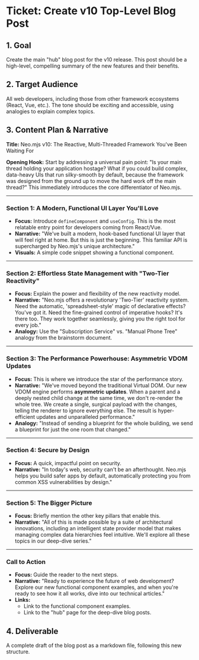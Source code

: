 # Ticket: Create v10 Top-Level Blog Post

## 1. Goal
Create the main "hub" blog post for the v10 release. This post should be a high-level, compelling summary of the new features and their benefits.

## 2. Target Audience
All web developers, including those from other framework ecosystems (React, Vue, etc.). The tone should be exciting and accessible, using analogies to explain complex topics.

## 3. Content Plan & Narrative

**Title:** Neo.mjs v10: The Reactive, Multi-Threaded Framework You've Been Waiting For

**Opening Hook:** Start by addressing a universal pain point: "Is your main thread holding your application hostage? What if you could build complex, data-heavy UIs that run silky-smooth by default, because the framework was designed from the ground up to move the hard work off the main thread?" This immediately introduces the core differentiator of Neo.mjs.

---

### Section 1: A Modern, Functional UI Layer You'll Love
*   **Focus:** Introduce `defineComponent` and `useConfig`. This is the most relatable entry point for developers coming from React/Vue.
*   **Narrative:** "We've built a modern, hook-based functional UI layer that will feel right at home. But this is just the beginning. This familiar API is supercharged by Neo.mjs's unique architecture."
*   **Visuals:** A simple code snippet showing a functional component.

---

### Section 2: Effortless State Management with "Two-Tier Reactivity"
*   **Focus:** Explain the power and flexibility of the new reactivity model.
*   **Narrative:** "Neo.mjs offers a revolutionary 'Two-Tier' reactivity system. Need the automatic, 'spreadsheet-style' magic of declarative effects? You've got it. Need the fine-grained control of imperative hooks? It's there too. They work together seamlessly, giving you the right tool for every job."
*   **Analogy:** Use the "Subscription Service" vs. "Manual Phone Tree" analogy from the brainstorm document.

---

### Section 3: The Performance Powerhouse: Asymmetric VDOM Updates
*   **Focus:** This is where we introduce the star of the performance story.
*   **Narrative:** "We've moved beyond the traditional Virtual DOM. Our new VDOM engine performs **asymmetric updates**. When a parent and a deeply nested child change at the same time, we don't re-render the whole tree. We create a single, surgical payload with the changes, telling the renderer to ignore everything else. The result is hyper-efficient updates and unparalleled performance."
*   **Analogy:** "Instead of sending a blueprint for the whole building, we send a blueprint for just the one room that changed."

---

### Section 4: Secure by Design
*   **Focus:** A quick, impactful point on security.
*   **Narrative:** "In today's web, security can't be an afterthought. Neo.mjs helps you build safer apps by default, automatically protecting you from common XSS vulnerabilities by design."

---

### Section 5: The Bigger Picture
*   **Focus:** Briefly mention the other key pillars that enable this.
*   **Narrative:** "All of this is made possible by a suite of architectural innovations, including an intelligent state provider model that makes managing complex data hierarchies feel intuitive. We'll explore all these topics in our deep-dive series."

---

### Call to Action
*   **Focus:** Guide the reader to the next steps.
*   **Narrative:** "Ready to experience the future of web development? Explore our new functional component examples, and when you're ready to see how it all works, dive into our technical articles."
*   **Links:**
    *   Link to the functional component examples.
    *   Link to the "hub" page for the deep-dive blog posts.

## 4. Deliverable
A complete draft of the blog post as a markdown file, following this new structure.